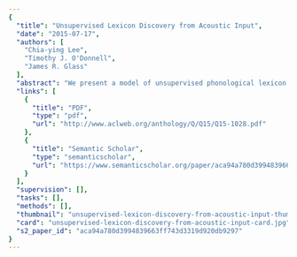 ```yaml
---
{
  "title": "Unsupervised Lexicon Discovery from Acoustic Input",
  "date": "2015-07-17",
  "authors": [
    "Chia-ying Lee",
    "Timothy J. O'Donnell",
    "James R. Glass"
  ],
  "abstract": "We present a model of unsupervised phonological lexicon discovery—the problem of simultaneously learning phoneme-like and word-like units from acoustic input. Our model builds on earlier models of unsupervised phone-like unit discovery from acoustic data (Lee and Glass, 2012), and unsupervised symbolic lexicon discovery using the Adaptor Grammar framework (Johnson et al., 2006), integrating these earlier approaches using a probabilistic model of phonological variation. We show that the model is competitive with state-of-the-art spoken term discovery systems, and present analyses exploring the model’s behavior and the kinds of linguistic structures it learns.",
  "links": [
    {
      "title": "PDF",
      "type": "pdf",
      "url": "http://www.aclweb.org/anthology/Q/Q15/Q15-1028.pdf"
    },
    {
      "title": "Semantic Scholar",
      "type": "semanticscholar",
      "url": "https://www.semanticscholar.org/paper/aca94a780d3994839663ff743d3319d920db9297"
    }
  ],
  "supervision": [],
  "tasks": [],
  "methods": [],
  "thumbnail": "unsupervised-lexicon-discovery-from-acoustic-input-thumb.jpg",
  "card": "unsupervised-lexicon-discovery-from-acoustic-input-card.jpg",
  "s2_paper_id": "aca94a780d3994839663ff743d3319d920db9297"
}
---
```


